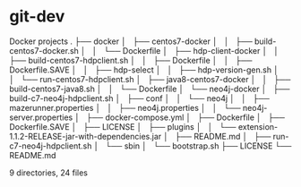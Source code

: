 # git-dev
Docker projects
.
├── docker
│   ├── centos7-docker
│   │   ├── build-centos7-docker.sh
│   │   └── Dockerfile
│   ├── hdp-client-docker
│   │   ├── build-centos7-hdpclient.sh
│   │   ├── Dockerfile
│   │   ├── Dockerfile.SAVE
│   │   ├── hdp-select
│   │   ├── hdp-version-gen.sh
│   │   └── run-centos7-hdpclient.sh
│   ├── java8-centos7-docker
│   │   ├── build-centos7-java8.sh
│   │   └── Dockerfile
│   └── neo4j-docker
│       ├── build-c7-neo4j-hdpclient.sh
│       ├── conf
│       │   └── neo4j
│       │       ├── mazerunner.properties
│       │       ├── neo4j.properties
│       │       └── neo4j-server.properties
│       ├── docker-compose.yml
│       ├── Dockerfile
│       ├── Dockerfile.SAVE
│       ├── LICENSE
│       ├── plugins
│       │   └── extension-1.1.2-RELEASE-jar-with-dependencies.jar
│       ├── README.md
│       ├── run-c7-neo4j-hdpclient.sh
│       └── sbin
│           └── bootstrap.sh
├── LICENSE
└── README.md

9 directories, 24 files
